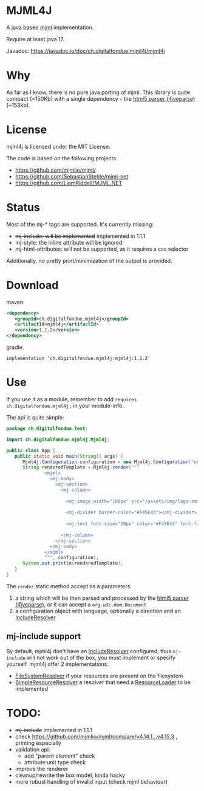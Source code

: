 # MJML4J

A java based [mjml](https://mjml.io/) implementation.

Require at least java 17.

Javadoc: https://javadoc.io/doc/ch.digitalfondue.mjml4j/mjml4j

# Why

As far as I know, there is no pure java porting of mjml. This library is quite compact (~150Kb) with a single dependency - the [html5 parser (jfiveparse)](https://github.com/digitalfondue/jfiveparse) (~153kb).

# License

mjml4j is licensed under the MIT License.

The code is based on the following projects:

 - https://github.com/mjmlio/mjml/
 - https://github.com/SebastianStehle/mjml-net
 - https://github.com/LiamRiddell/MJML.NET

# Status

Most of the mj-* tags are supported. It's currently missing:

 - ~~mj-include: will be implemented~~ implemented in 1.1.1
 - mj-style: the inline attribute will be ignored 
 - mj-html-attributes: will not be supported, as it requires a css selector

Additionally, no pretty print/minimization of the output is provided.

# Download

maven:

```xml
<dependency>
   <groupId>ch.digitalfondue.mjml4j</groupId>
   <artifactId>mjml4j</artifactId>
   <version>1.1.2</version>
</dependency>
```

gradle:

```
implementation 'ch.digitalfondue.mjml4j:mjml4j:1.1.2'
```

# Use

If you use it as a module, remember to add `requires ch.digitalfondue.mjml4j;` in your module-info.

The api is quite simple:

```java
package ch.digitalfondue.test;

import ch.digitalfondue.mjml4j.Mjml4j;

public class App {
   public static void main(String[] args) {
      Mjml4j.Configuration configuration = new Mjml4j.Configuration("en");
      String renderedTemplate = Mjml4j.render("""
              <mjml>
                <mj-body>
                  <mj-section>
                    <mj-column>
                                      
                      <mj-image width="100px" src="/assets/img/logo-small.png"></mj-image>
                                      
                      <mj-divider border-color="#F45E43"></mj-divider>
                                      
                      <mj-text font-size="20px" color="#F45E43" font-family="helvetica">Hello World</mj-text>
                                      
                    </mj-column>
                  </mj-section>
                </mj-body>
              </mjml>
              """, configuration);
      System.out.println(renderedTemplate);
   }
}
```

The `render` static method accept as a parameters:
1) a string which will be then parsed and processed by the [html5 parser (jfiveparse)](https://github.com/digitalfondue/jfiveparse), or it can accept a `org.w3c.dom.Document` 
2) a configuration object with language, optionally a direction and an [IncludeResolver](https://javadoc.io/doc/ch.digitalfondue.mjml4j/mjml4j/latest/ch.digitalfondue.mjml4j/ch/digitalfondue/mjml4j/Mjml4j.IncludeResolver.html)


## mj-include support

By default, mjml4j don't have an [IncludeResolver](https://javadoc.io/doc/ch.digitalfondue.mjml4j/mjml4j/latest/ch.digitalfondue.mjml4j/ch/digitalfondue/mjml4j/Mjml4j.IncludeResolver.html) configured, thus `mj-include` will not work out of the box, you must implement or specify yourself.
mjml4j offer 2 implementations:
 - [FileSystemResolver](https://javadoc.io/doc/ch.digitalfondue.mjml4j/mjml4j/latest/ch.digitalfondue.mjml4j/ch/digitalfondue/mjml4j/Mjml4j.FileSystemResolver.html) if your resources are present on the filesystem
 - [SimpleResourceResolver](https://javadoc.io/doc/ch.digitalfondue.mjml4j/mjml4j/latest/ch.digitalfondue.mjml4j/ch/digitalfondue/mjml4j/Mjml4j.SimpleResourceResolver.html) a resolver that need a [ResourceLoader](https://javadoc.io/doc/ch.digitalfondue.mjml4j/mjml4j/latest/ch.digitalfondue.mjml4j/ch/digitalfondue/mjml4j/Mjml4j.ResourceLoader.html) to be implemented


# TODO:
 - ~~mj-include~~ implemented in 1.1.1
 - check https://github.com/mjmlio/mjml/compare/v4.14.1...v4.15.3 , printing especially
 - validation api:
   - add "parent element" check
   - attribute unit type check
 - improve the renderer
 - cleanup/rewrite the box model, kinda hacky
 - more robust handling of invalid input (check mjml behaviour)
 
 
